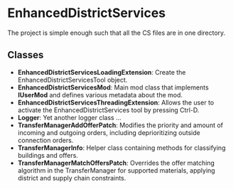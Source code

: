 # EnhancedDistrictServices
The project is simple enough such that all the CS files are in one directory.

## Classes
- **EnhancedDistrictServicesLoadingExtension**: Create the EnhancedDistrictServicesTool object. 
- **EnhancedDistrictServicesMod**: Main mod class that implements **IUserMod** and defines various metadata about the mod.
- **EnhancedDistrictServicesThreadingExtension**: Allows the user to activate the EnhancedDistrictServices tool by pressing Ctrl-D.
- **Logger**: Yet another logger class ... 
- **TransferManagerAddOfferPatch**: Modifies the priority and amount of incoming and outgoing orders, including deprioritizing outside connection orders.
- **TransferManagerInfo**: Helper class containing methods for classifying buildings and offers.
- **TransferManagerMatchOffersPatch**: Overrides the offer matching algorithm in the TransferManager for supported materials, applying district and supply chain constraints.
